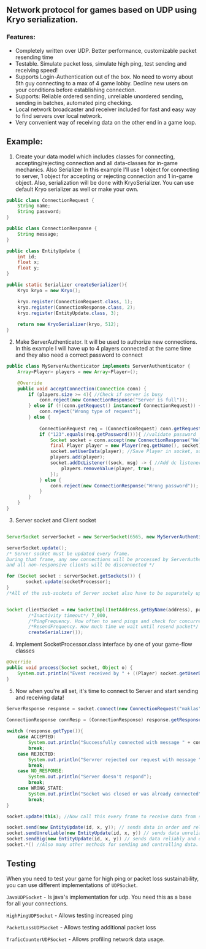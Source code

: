 ## Network protocol for games based on UDP using Kryo serialization.
### Features:
* Completely written over UDP. Better performance, customizable packet resending time
* Testable. Simulate packet loss, simulate high ping, test sending and receiving speed!
* Supports Login-Authentication out of the box. No need to worry about 5th guy connecting to a max of 4 game lobby. 
Decline new users on your conditions before establishing connection.
* Supports: Reliable ordered sending, unreliable unordered sending, sending in batches, automated ping checking.
* Local network broadcaster and receiver included for fast and easy way to find servers over local network.
* Very convenient way of receiving data on the other end in a game loop. 


## Example:

1.  Create your data model which includes classes for connecting, accepting/rejecting connection and all data-classes for in-game mechanics. Also Serializer
In this example I'll use 1 object for connecting to server, 1 object for accepting or rejecting connection and 1 in-game object. Also, serialization will be done
with KryoSerializer. You can use default Kryo serializer as well or make your own.

```java
public class ConnectionRequest {
    String name;
    String password;
}

public class ConnectionResponse {
    String message;
}

public class EntityUpdate {
    int id;
    float x;
    float y;
}

public static Serializer createSerializer(){
    Kryo kryo = new Kryo();

    kryo.register(ConnectionRequest.class, 1);
    kryo.register(ConnectionResponse.class, 2);
    kryo.register(EntityUpdate.class, 3);
    
    return new KryoSerializer(kryo, 512);
}
```

2.  Make ServerAuthenticator. It will be used to authorize new connections. 
In this example I will have up to 4 players connected at the same time and they also need a correct password to connect
```java
public class MyServerAuthenticator implements ServerAuthenticator {
    Array<Player> players = new Array<Player>();

    @Override
    public void acceptConnection(Connection conn) {
        if (players.size >= 4){ //Check if server is busy
            conn.reject(new ConnectionResponse("Server is full"));
        } else if (!(conn.getRequest() instanceof ConnectionRequest)) { //request was wrong
            conn.reject("Wrong type of request");
        } else { 
            
            ConnectionRequest req = (ConnectionRequest) conn.getRequest();
            if ("123".equals(req.getPassword())){ //validate password
                Socket socket = conn.accept(new ConnectionResponse("Welcome, " + req.getName() + "!")); //obtain Socket
                final Player player = new Player(req.getName(), socket);
                socket.setUserData(player); //Save Player in socket, so that we can know who send us data
                players.add(player);
                socket.addDcListener((sock, msg) -> { //Add dc listener. We need to remove Player from Array after he disconnects
                    players.removeValue(player, true);
                });
            } else {
                conn.reject(new ConnectionResponse("Wrong password"));
            }
        }
    }
}
```

3.  Server socket and Client socket
```java

ServerSocket serverSocket = new ServerSocket(6565, new MyServerAuthenticator(), () -> createSerializer());

serverSocket.update(); 
/* Server socket must be updated every frame. 
During that frame, any new connections will be processed by ServerAuthenticator 
and all non-responsive clients will be disconnected */

for (Socket socket : serverSocket.getSockets()) {
       socket.update(socketProcessor);
}
/*All of the sub-sockets of Server socket also have to be separately updated every frame */


Socket clientSocket = new SocketImpl(InetAddress.getByName(address), port, bufferSize,
        /*Inactivity timeout*/ 7_000,
        /*PingFrequency. How often to send pings and check for concurrent connection*/ 2_000,
        /*ResendFrequency. How much time we wait until resend packet*/ 100,
        createSerializer());

```

4.  Implement SocketProcessor.class interface by one of your game-flow classes
```java
@Override
public void process(Socket socket, Object o) {
    System.out.println("Event received by " + ((Player) socket.getUserData()).getName() + ":" + o);
}
```

5.  Now when you're all set, it's time to connect to Server and start sending and receiving data!
```java
ServerResponse response = socket.connect(new ConnectionRequest("maklas", "123", 22), 5_000); //Blocks for 5 seconds. You can also connect asynchroniously by calling socket.connectAsync()
        
ConnectionResponse connResp = (ConnectionResponse) response.getResponse();

switch (response.getType()){
    case ACCEPTED:
        System.out.println("Successfully connected with message " + connResp.getMessage());
        break;
    case REJECTED:
        System.out.println("Servrer rejected our request with message " + connResp.getMessage());
        break;
    case NO_RESPONSE:
        System.out.println("Server doesn't respond");
        break;
    case WRONG_STATE:
        System.out.println("Socket was closed or was already connected");
        break;
}

socket.update(this); //Now call this every frame to receive data from server.

socket.send(new EntityUpdate(id, x, y)); // sends data in order and reliably
socket.sendUnreliable(new EntityUpdate(id, x, y)) // sends data unreliably and unordered.
socket.sendBig(new EntityUpdate(id, x, y)) // sends data reliably and ordered up to 30 MB of size with buffersize = 512.
socket.*() //Also many other methods for sending and controlling data. JavaDocs are provided.
```

## Testing
When you need to test your game for high ping or packet loss sustainability, you can use
different implementations of `UDPSocket`.

`JavaUDPSocket` - Is java's implementation for udp. You need this as a base for all your connections.

`HighPingUDPSocket` - Allows testing increased ping

`PacketLossUDPSocket` - Allows testing additional packet loss

`TraficCounterUDPSocket` - Allows profiling network data usage.